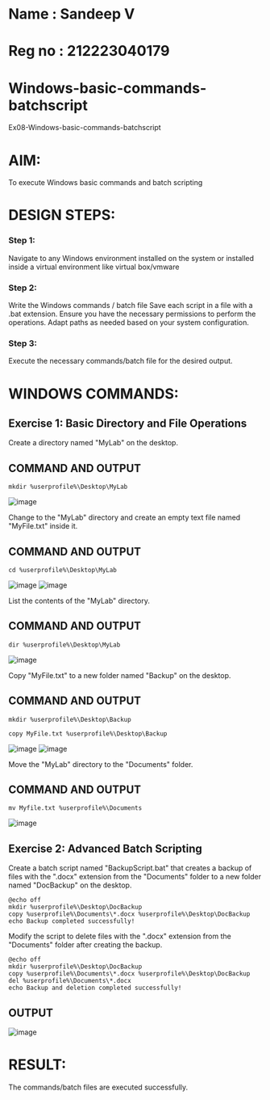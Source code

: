# Name : Sandeep V
# Reg no : 212223040179
# Windows-basic-commands-batchscript
Ex08-Windows-basic-commands-batchscript

# AIM:
To execute Windows basic commands and batch scripting

# DESIGN STEPS:

### Step 1:

Navigate to any Windows environment installed on the system or installed inside a virtual environment like virtual box/vmware 

### Step 2:

Write the Windows commands / batch file
Save each script in a file with a .bat extension.
Ensure you have the necessary permissions to perform the operations.
Adapt paths as needed based on your system configuration.
### Step 3:

Execute the necessary commands/batch file for the desired output. 




# WINDOWS COMMANDS:
## Exercise 1: Basic Directory and File Operations
Create a directory named "MyLab" on the desktop.


## COMMAND AND OUTPUT
```
mkdir %userprofile%\Desktop\MyLab
```
![image](https://github.com/baskarsaraswathy/Windows-basic-commands-batchscript/assets/144871005/66be83b0-4044-4c7f-b5bf-38f9cfe7bc42)

Change to the "MyLab" directory and create an empty text file named "MyFile.txt" inside it.


## COMMAND AND OUTPUT
```
cd %userprofile%\Desktop\MyLab
```
![image](https://github.com/baskarsaraswathy/Windows-basic-commands-batchscript/assets/144871005/fccf8364-6dd7-4396-bc5e-f43b42a8ff0a)
![image](https://github.com/baskarsaraswathy/Windows-basic-commands-batchscript/assets/144871005/793e34af-fa69-4b6c-bcce-167bc8d3c9cf)

List the contents of the "MyLab" directory.


## COMMAND AND OUTPUT
```
dir %userprofile%\Desktop\MyLab
```
![image](https://github.com/baskarsaraswathy/Windows-basic-commands-batchscript/assets/144871005/4b74dc29-befc-416e-8286-04a31b5c1755)

Copy "MyFile.txt" to a new folder named "Backup" on the desktop.

## COMMAND AND OUTPUT
```
mkdir %userprofile%\Desktop\Backup

copy MyFile.txt %userprofile%\Desktop\Backup
```
![image](https://github.com/baskarsaraswathy/Windows-basic-commands-batchscript/assets/144871005/23d8f80d-2497-4cf2-bd1d-f6b7af312b0f)
![image](https://github.com/baskarsaraswathy/Windows-basic-commands-batchscript/assets/144871005/64f3cb6f-8c8c-4168-bb17-f6a5ac8fe9c9)

Move the "MyLab" directory to the "Documents" folder.


## COMMAND AND OUTPUT
```
mv Myfile.txt %userprofile%\Documents
```
![image](https://github.com/baskarsaraswathy/Windows-basic-commands-batchscript/assets/144871005/43d81b74-fabc-41ee-be32-b905f7322310)

## Exercise 2: Advanced Batch Scripting
Create a batch script named "BackupScript.bat" that creates a backup of files with the ".docx" extension from the "Documents" folder to a new folder named "DocBackup" on the desktop.
```
@echo off
mkdir %userprofile%\Desktop\DocBackup
copy %userprofile%\Documents\*.docx %userprofile%\Desktop\DocBackup
echo Backup completed successfully!
```

Modify the script to delete files with the ".docx" extension from the "Documents" folder after creating the backup.
```
@echo off
mkdir %userprofile%\Desktop\DocBackup
copy %userprofile%\Documents\*.docx %userprofile%\Desktop\DocBackup
del %userprofile%\Documents\*.docx
echo Backup and deletion completed successfully!
```




## OUTPUT

![image](https://github.com/baskarsaraswathy/Windows-basic-commands-batchscript/assets/144871005/3a4f96f3-07b1-4f51-afae-fe6709831448)




# RESULT:
The commands/batch files are executed successfully.
